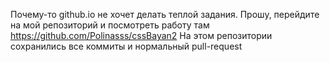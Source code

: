 Почему-то github.io не хочет делать теплой задания. Прошу, перейдите на мой репозиторий и посмотреть работу там
https://github.com/Polinasss/cssBayan2
На этом репозитории сохранились все коммиты и нормальный pull-request
